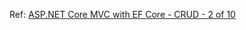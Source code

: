 Ref: [ASP.NET Core MVC with EF Core - CRUD - 2 of 10](https://docs.microsoft.com/en-us/aspnet/core/data/ef-mvc/crud?view=aspnetcore-2.1)